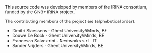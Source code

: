 This source code was developed by members of the IRINA consortium, funded by the GN3+ IRINA project.

The contributing members of the project are (alphabetical order):

* Dimitri Staessens - Ghent University/iMinds, BE
* Douwe De Bock - Ghent University/iMinds, BE
* Francesco Salvestrini - Nextworks s.r.l., IT
* Sander Vrijders - Ghent University/iMinds, BE


